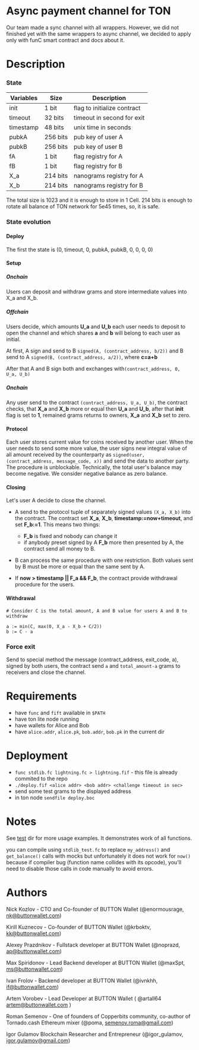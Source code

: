 # Async payment channel for TON

Our team made a sync channel with all wrappers. However, we did not finished yet with the same wrappers to async channel, we decided to apply only with funC smart contract and docs about it.

# Description

### State 


| Variables |  Size    |       Description           |
|-----------|----------|-----------------------------|
| init      |  1 bit   | flag to initialize contract |
| timeout   | 32 bits  | timeout in second for exit  |
| timestamp | 48 bits  | unix time in seconds        |
| pubkA     | 256 bits | pub key of user A           |
| pubkB     | 256 bits | pub key of user B           |
| fA        |   1 bit  | flag registry for A         |
| fB        |   1 bit  | flag registry for B         |
| X_a       | 214 bits | nanograms registry for A    |
| X_b       | 214 bits | nanograms registry for B    |

The total size is 1023 and it is enough to store in 1 Cell.
214 bits is enough to rotate all balance of TON network for 5e45 times, so, it is safe.

### State evolution

#### Deploy

The first the state is (0, timeout, 0, pubkA, pubkB, 0, 0, 0, 0)

#### Setup

##### Onchain

Users can deposit and withdraw grams and store intermediate values into X_a and X_b.

##### Offchain

Users decide, which amounts __U_a__ and __U_b__ each user needs to deposit to open the channel and which shares __a__ and __b__ will belong to each user as initial.

At first, A sign and send to B `signed(A, (contract_address, b/2))` and B send to A `signed(B, (contract_address, a/2))`, where __c=a+b__

After that A and B sign both and exchanges with`(contract_address, 0, U_a, U_b)`

##### Onchain

Any user send to the contract `(contract_address, U_a, U_b)`, the contract checks, that __X_a__ and __X_b__ more or equal then __U_a__ and __U_b__, after that __init__ flag is set to __1__, remained grams returns to owners, __X_a__ and __X_b__ set to zero.

#### Protocol

Each user stores current value for coins received by another user. When the user needs to send some more value, the user signs new integral value of all amount received by the counterparty as `signed(user, (contract_address, message_code, x))` and send the data to another party.
The procedure is unblockable. Technically, the total user's balance may become negative. We consider negative balance as zero balance.

#### Closing

Let's user A decide to close the channel.

* A send to the protocol tuple of separately signed values `(X_a, X_b)` into the contract. The contract set __X_a__, __X_b__, __timestamp:=now+timeout__, and set __F_b:=1__. This means two things:
    * __F_b__ is fixed and nobody can change it
    * if anybody preset signed by A __F_b__ more then presented by A, the contract send all money to B.

* B can process the same procedure with one restriction. Both values sent by B must be more or equal than the same sent by A.


* If __now > timestamp || F_a && F_b__, the contract provide withdrawal procedure for the users.

#### Withdrawal

```
# Consider C is the total amount, A and B value for users A and B to withdraw

a := min(C, max(0, X_a - X_b + C/2))
b := C - a

```

### Force exit

Send to special method the message (contract_address, exit_code, a), signed by both users, the contract send `a` and `total_amount-a` grams to receivers and close the channel.

# Requirements

- have `func` and `fift` available in `$PATH`
- have ton lite node running
- have wallets for Alice and Bob
- have `alice.addr`, `alice.pk`, `bob.addr`, `bob.pk` in the current dir

# Deployment

- `func stdlib.fc lightning.fc > lightning.fif` - this file is already commited to the repo
- `./deploy.fif <alice addr> <bob addr> <challenge timeout in sec>`
- send some test grams to the displayed address
- in ton node `sendfile deploy.boc`

# Notes

See [test](./test) dir for more usage examples. It demonstrates work of all functions.

you can compile using `stdlib_test.fc` to replace `my_address()` and `get_balance()` calls with mocks but 
unfortunately it does not work for `now()` because if compiler bug (function name collides with its opcode), you'll need to disable those calls in code manually to avoid errors.

# Authors
Nick Kozlov - CTO and Co-founder of BUTTON Wallet (@enormousrage, nk@buttonwallet.com)

Kirill Kuznecov - Co-founder of BUTTON Wallet (@krboktv, kk@buttonwallet.com)

Alexey Prazdnikov - Fullstack developer at BUTTON Wallet (@noprazd, ap@buttonwallet.com)

Max Spiridonov - Lead Backend developer at BUTTON Wallet (@maxSpt, ms@buttonwallet.com)

Ivan Frolov - Backend developer at BUTTON Wallet (@ivnkhh, if@buttonwallet.com)

Artem Vorobev - Lead Developer at BUTTON Wallet ( @artall64 artem@buttonwallet.com )

Roman Semenov - One of founders of Copperbits community, co-author of Tornado.cash Ethereum mixer (@poma, semenov.roma@gmail.com)

Igor Gulamov Blockchain Researcher and Entrepreneur (@igor_gulamov, igor.gulamov@gmail.com)
